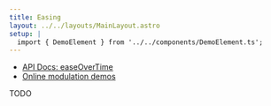 ```yaml
---
title: Easing
layout: ../../layouts/MainLayout.astro
setup: |
  import { DemoElement } from '../../components/DemoElement.ts';
---
```


* [API Docs: easeOverTime](https://clinth.github.io/ixfx/modules/Modulation.html#easeOverTime)
* [Online modulation demos](https://clinth.github.io/ixfx-demos/modulation/)

TODO